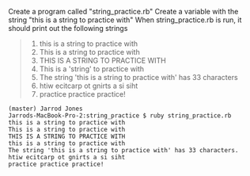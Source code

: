 Create a program called "string_practice.rb"
Create a variable with the string "this is a string to practice with"
When string_practice.rb is run, it should print out the following strings 

> 1. this is a string to practice with
> 2. This is a string to practice with
> 3. THIS IS A STRING TO PRACTICE WITH
> 4. This is a 'string' to practice with
> 5. The string 'this is a string to practice with' has 33 characters
> 6. htiw ecitcarp ot gnirts a si siht
> 7. practice practice practice!

```
(master) Jarrod Jones
Jarrods-MacBook-Pro-2:string_practice $ ruby string_practice.rb
this is a string to practice with
This is a string to practice with
THIS IS A STRING TO PRACTICE WITH
this is a string to practice with
The string 'this is a string to practice with' has 33 characters.
htiw ecitcarp ot gnirts a si siht
practice practice practice!
```
